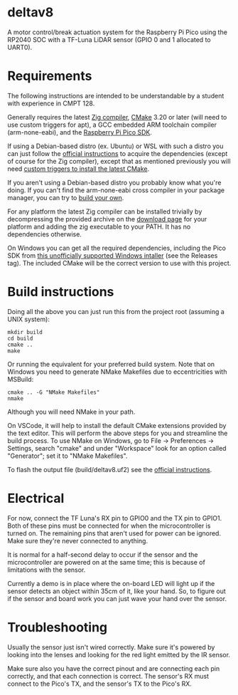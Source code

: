 # deltav8
A motor control/break actuation system for the Raspberry Pi Pico using the RP2040 SOC with a TF-Luna LiDAR sensor (GPIO 0 and 1 allocated to UART0).

# Requirements
The following instructions are intended to be understandable by a student with experience in CMPT 128.

Generally requires the latest [Zig compiler](https://ziglang.org/download/), [CMake](https://cmake.org/download/) 3.20 or later (will need to use custom triggers for apt), a GCC embedded ARM toolchain compiler (arm-none-eabi), and the [Raspberry Pi Pico SDK](https://github.com/raspberrypi/pico-sdk).

If using a Debian-based distro (ex. Ubuntu) or WSL with such a distro you can just follow the [official instructions](https://datasheets.raspberrypi.com/pico/getting-started-with-pico.pdf) to acquire the dependencies (except of course for the Zig compiler), except that as mentioned previously you will need [custom triggers to install the latest CMake](https://askubuntu.com/questions/355565/how-do-i-install-the-latest-version-of-cmake-from-the-command-line).

If you aren't using a Debian-based distro you probably know what you're doing. If you can't find the arm-none-eabi cross compiler in your package manager, you can try to [build your own](https://wiki.osdev.org/GCC_Cross-Compiler).

For any platform the latest Zig compiler can be installed trivially by decompressing the provided archive on the [download page](https://ziglang.org/download/) for your platform and adding the zig executable to your PATH. It has no dependencies otherwise.

On Windows you can get all the required dependencies, including the Pico SDK from [this unofficially supported Windows intaller](https://github.com/ndabas/pico-setup-windows) (see the Releases tag). The included CMake will be the correct version to use with this project.

# Build instructions
Doing all the above you can just run this from the project root (assuming a UNIX system):

```
mkdir build
cd build
cmake ..
make
```

Or running the equivalent for your preferred build system.
Note that on Windows you need to generate NMake Makefiles due to eccentricities with MSBuild:

```
cmake .. -G "NMake Makefiles"
nmake
```

Although you will need NMake in your path.

On VSCode, it will help to install the default CMake extensions provided by the text editor. This will perform the above steps for you and streamline the build process. To use NMake on Windows, go to File -> Preferences -> Settings, search "cmake" and under "Workspace" look for an option called "Generator"; set it to "NMake Makefiles".

To flash the output file (build/deltav8.uf2) see the [official instructions](https://www.raspberrypi.com/documentation/microcontrollers/c_sdk.html).

# Electrical
For now, connect the TF Luna's RX pin to GPIO0 and the TX pin to GPIO1. Both of these pins must be connected for when the microcontroller is turned on. The remaining pins that aren't used for power can be ignored. Make sure they're never connected to anything.

It is normal for a half-second delay to occur if the sensor and the microcontroller are powered on at the same time; this is because of limitations with the sensor.

Currently a demo is in place where the on-board LED will light up if the sensor detects an object within 35cm of it, like your hand. So, to figure out if the sensor and board work you can just wave your hand over the sensor.

# Troubleshooting
Usually the sensor just isn't wired correctly. Make sure it's powered by looking into the lenses and looking for the red light emitted by the IR sensor.

Make sure also you have the correct pinout and are connecting each pin correctly, and that each connection is correct. The sensor's RX must connect to the Pico's TX, and the sensor's TX to the Pico's RX.